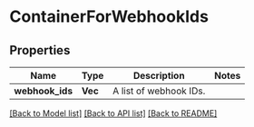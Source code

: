 # ContainerForWebhookIds

## Properties

Name | Type | Description | Notes
------------ | ------------- | ------------- | -------------
**webhook_ids** | **Vec<i64>** | A list of webhook IDs. | 

[[Back to Model list]](../README.md#documentation-for-models) [[Back to API list]](../README.md#documentation-for-api-endpoints) [[Back to README]](../README.md)


